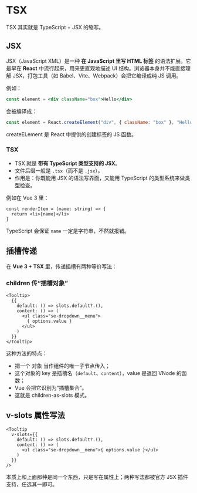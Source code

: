 # TSX

TSX 其实就是 TypeScript + JSX 的缩写。

## JSX

JSX（JavaScript XML）是一种 **在 JavaScript 里写 HTML 标签** 的语法扩展。它最早在 **React** 中流行起来，用来更直观地描述 UI 结构。浏览器本身并不能直接理解 JSX，打包工具（如 Babel、Vite、Webpack）会把它编译成纯 JS 调用。

例如：

```jsx
const element = <div className="box">Hello</div>
```

会被编译成：

```js
const element = React.createElement("div", { className: "box" }, "Hello");
```

createELement 是 React 中提供的创建标签的 JS 函数。

### TSX

* TSX 就是 **带有 TypeScript 类型支持的 JSX**。
* 文件后缀一般是 `.tsx`（而不是 `.jsx`）。
* 作用是：你既能用 JSX 的语法写界面，又能用 TypeScript 的类型系统来做类型检查。

例如在 Vue 3 里：

```tsx
const renderItem = (name: string) => {
  return <li>{name}</li>
}
```

TypeScript 会保证 `name` 一定是字符串，不然就报错。

## 插槽传递

在 **Vue 3 + TSX** 里，传递插槽有两种等价写法：

### children 传“插槽对象”

```tsx
<Tooltip>
  {{
    default: () => slots.default?.(),
    content: () => (
      <ul class="se-dropdown__menu">
        { options.value }
      </ul>
    )
  }}
</Tooltip>
```

这种方法的特点：

* 把一个 对象 当作组件的唯一子节点传入；
* 这个对象的 key 是插槽名（`default`、`content`），value 是返回 VNode 的函数；
* Vue 会把它识别为“插槽集合”。
* 这就是 children-as-slots 模式。

## v-slots 属性写法

```tsx
<Tooltip
  v-slots={{
    default: () => slots.default?.(),
    content: () => (
      <ul class="se-dropdown__menu">{ options.value }</ul>
    )
  }}
/>
```

本质上和上面那种是同一个东西，只是写在属性上；两种写法都被官方 JSX 插件支持，任选其一即可。
